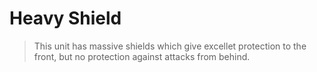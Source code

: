 # Heavy Shield

> This unit has massive shields which give excellet protection to the front, but no protection against attacks from behind.
